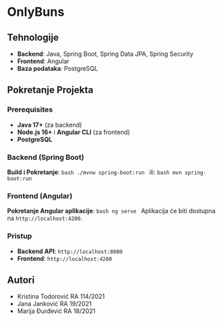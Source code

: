 # OnlyBuns

## Tehnologije

- **Backend**: Java, Spring Boot, Spring Data JPA, Spring Security
- **Frontend**: Angular
- **Baza podataka**: PostgreSQL 

## Pokretanje Projekta

### Prerequisites

- **Java 17+** (za backend)
- **Node.js 16+** i **Angular CLI** (za frontend)
- **PostgreSQL** 

### Backend (Spring Boot)
 **Build i Pokretanje**:
    ```bash
    ./mvnw spring-boot:run
    ```
    ili:
    ```bash
    mvn spring-boot:run
    ```

### Frontend (Angular)
 **Pokretanje Angular aplikacije**:
    ```bash
    ng serve
    ```
 Aplikacija će biti dostupna na `http://localhost:4200`.

### Pristup

- **Backend API**: `http://localhost:8080`
- **Frontend**: `http://localhost:4200`

## Autori

- Kristina Todorović RA 114/2021
- Jana Janković RA 19/2021
- Marija Đurđević RA 18/2021
